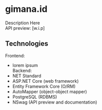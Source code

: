 # gimana.id
Description Here  
API preview: [w.i.p]

## Technologies
Frontend:    
* lorem ipsum  
Backend:  
* NET Standard
* ASP.NET Core (web framework)
* Entity Framework Core (O/RM)
* AutoMapper (object-object mapper)
* PostgreSQL (RDBMS)
* NSwag (API preview and documentation)
